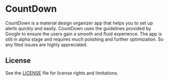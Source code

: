 # CountDown
CountDown is a material design organizer app that helps you to set up alerts quickly and easily. CountDown uses the guidelines provided by Google to ensure the users gain a smooth and fluid experience. The app is still in alpha stage and requires much polishing and further optimization. So any filed issues are highly appreciated.

## License
See the [LICENSE](LICENSE.md) file for license rights and limitations.
